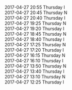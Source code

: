 2017-04-27 20:55 Thursday  I  
2017-04-27 20:45 Thursday  N  
2017-04-27 20:40 Thursday  I  
2017-04-27 19:25 Thursday  N  
2017-04-27 19:20 Thursday  I  
2017-04-27 18:45 Thursday  N  
2017-04-27 18:40 Thursday  I  
2017-04-27 17:25 Thursday  N  
2017-04-27 17:20 Thursday  I  
2017-04-27 16:15 Thursday  N  
2017-04-27 16:10 Thursday  I  
2017-04-27 13:50 Thursday  N  
2017-04-27 13:40 Thursday  I  
2017-04-27 13:10 Thursday  N  
2017-04-27 12:25 Thursday  I  
